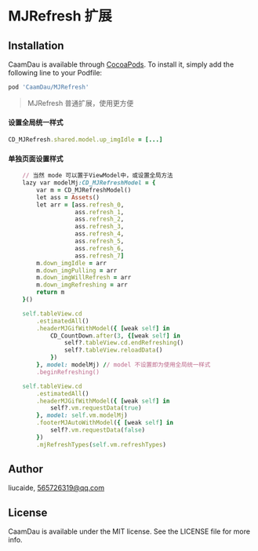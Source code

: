 # MJRefresh 扩展

## Installation

CaamDau is available through [CocoaPods](https://cocoapods.org). To install
it, simply add the following line to your Podfile:

```ruby
pod 'CaamDau/MJRefresh'
```
> MJRefresh 普通扩展，使用更方便
#### 设置全局统一样式
```ruby
CD_MJRefresh.shared.model.up_imgIdle = [...]
```

#### 单独页面设置样式
```ruby
    // 当然 mode 可以置于ViewModel中，或设置全局方法
    lazy var modelMj:CD_MJRefreshModel = {
        var m = CD_MJRefreshModel()
        let ass = Assets()
        let arr = [ass.refresh_0,
                   ass.refresh_1,
                   ass.refresh_2,
                   ass.refresh_3,
                   ass.refresh_4,
                   ass.refresh_5,
                   ass.refresh_6,
                   ass.refresh_7]
        m.down_imgIdle = arr
        m.down_imgPulling = arr
        m.down_imgWillRefresh = arr
        m.down_imgRefreshing = arr
        return m
    }()
```
```ruby
    self.tableView.cd
        .estimatedAll()
        .headerMJGifWithModel({ [weak self] in
            CD_CountDown.after(3, {[weak self] in
                self?.tableView.cd.endRefreshing()
                self?.tableView.reloadData()
            })
        }, model: modelMj) // model 不设置即为使用全局统一样式
        .beginRefreshing()
```
```ruby
    self.tableView.cd
        .estimatedAll()
        .headerMJGifWithModel({ [weak self] in
            self?.vm.requestData(true)
        }, model: self.vm.modelMj)
        .footerMJAutoWithModel({ [weak self] in
            self?.vm.requestData(false)
        })
        .mjRefreshTypes(self.vm.refreshTypes)
```

## Author

liucaide, 565726319@qq.com

## License

CaamDau is available under the MIT license. See the LICENSE file for more info.
